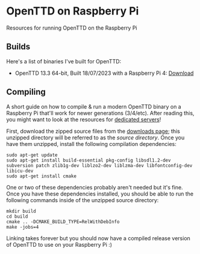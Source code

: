 # OpenTTD on Raspberry Pi

Resources for running OpenTTD on the Raspberry Pi

## Builds

Here's a list of binaries I've built for OpenTTD:

- OpenTTD 13.3 64-bit, Built 18/07/2023 with a Raspberry Pi 4: [Download](https://github.com/Owez/openttdrpi/blob/master/binaries/openttd-rpi4-64bit-v13-3.zip) 

## Compiling

A short guide on how to compile & run a modern OpenTTD binary on a Raspberry Pi that'll work for newer generations (3/4/etc). After reading this, you might want to look at the resources for [dedicated servers](https://wiki.openttd.org/en/Manual/Dedicated%20server)!

First, download the zipped source files from the [downloads page](https://www.openttd.org/downloads/openttd-releases/latest); this unzipped directory will be referred to as the *source directory*. Once you have them unzipped, install the following compilation dependencies:

```shell
sudo apt-get update
sudo apt-get install build-essential pkg-config libsdl1.2-dev subversion patch zlib1g-dev liblzo2-dev liblzma-dev libfontconfig-dev libicu-dev
sudo apt-get install cmake
```

One or two of these dependencies probably aren't needed but it's fine. Once you have these dependencies installed, you should be able to run the following commands inside of the unzipped source directory:

```shell
mkdir build
cd build
cmake .. -DCMAKE_BUILD_TYPE=RelWithDebInfo
make -jobs=4
```

Linking takes forever but you should now have a compiled release version of OpenTTD to use on your Raspberry Pi :)
